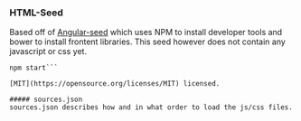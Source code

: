 ### HTML-Seed
Based off of [Angular-seed](https://github.com/angular/angular-seed) which uses NPM to install developer tools and bower to install frontent libraries. 
This seed however does not contain any javascript or css yet.

```npm install
npm start```

[MIT](https://opensource.org/licenses/MIT) licensed.

##### sources.json
sources.json describes how and in what order to load the js/css files.

